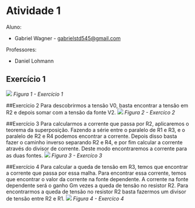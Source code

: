 # Atividade 1
Aluno: 
* Gabriel Wagner - <gabrielstd545@gmail.com>

Professores: 
* Daniel Lohmann

## Exercício 1
![](prof-lohmann-Alunos_01/Gabriel_Wagner/1.jpg)
*Figura 1 - Exercício 1*

##Exercicio 2
Para descobrirmos a tensão V0, basta encontrar a tensão em R2 e depois somar com a tensão da fonte V2.
![](prof-lohmann-Alunos_01/Gabriel_Wagner/2.jpg)
*Figura 2 - Exercíco 2*

##Exercício 3
Para calcularmos a corrente que passa por R2, aplicaremos o teorema da superposição.
Fazendo a série entre o paralelo de R1 e R3, e o paralelo de R2 e R4 podemos encontrar a corrente.
Depois disso basta fazer o caminho inverso separando R2 e R4, e por fim calcular a corrente através do divisor de corrente. Deste modo encontraremos a corrente para as duas fontes.
![](prof-lohmann-Alunos_01/Gabriel_Wagner/3.jpg)
*Figura 3 - Exercíco 3*

##Exercício 4
Para calcular a queda de tensão em R3, temos que encontrar a corrente que passa por essa malha. Para encontrar essa corrente, temos que encontrar o valor da corrente na fonte dependente.
A corrente na fonte dependente será o ganho Gm vezes a queda de tensão no resistor R2.
Para encontrarmos a queda de tensão no resistor R2 basta fazermos um divisor de tensão entre R2 e R1.
![](prof-lohmann-Alunos_01/Gabriel_Wagner/4.jpg)
*Figura 4 - Exercíco 4*
